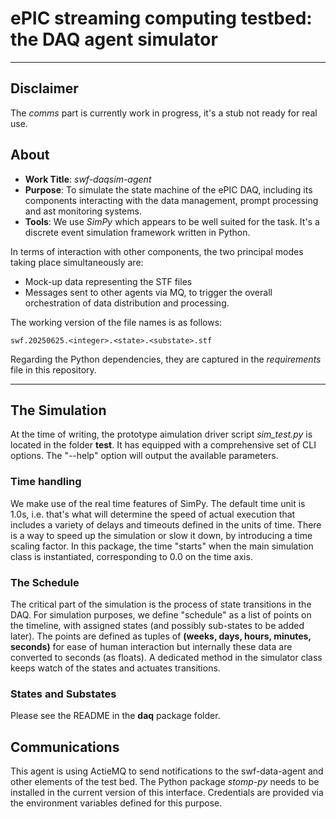 # ePIC streaming computing testbed: the DAQ agent simulator

---

## Disclaimer

The _comms_ part is currently work in progress, it's a stub not ready for real use.

## About
* __Work Title__: _swf-daqsim-agent_
* __Purpose__: To simulate the state machine of the ePIC DAQ, including its components interacting
with the data management, prompt processing and ast monitoring systems.
* __Tools__: We use _SimPy_ which appears to be well suited for the task. It's a discrete event
simulation framework written in Python.

In terms of interaction with other components, the two principal modes taking
place simultaneously are:

* Mock-up data representing the STF files
* Messages sent to other agents via MQ, to trigger the overall orchestration
of data distribution and processing.

The working version of the file names is as follows:

```
swf.20250625.<integer>.<state>.<substate>.stf
```

Regarding the Python dependencies, they are captured in the _requirements_ file in this repository.

---

## The Simulation

At the time of writing, the prototype aimulation driver script *sim_test.py* is located in the
folder **test**. It has equipped with a comprehensive set of CLI options. The "--help"
option will output the available parameters.

### Time handling

We make use of the real time features of SimPy. The default time unit is 1.0s, i.e.
that's what will determine the speed of actual execution that includes a variety of
delays and timeouts defined in the units of time. There is a way to speed up the
simulation or slow it down, by introducing a time scaling factor. In this package,
the time "starts" when the main simulation class is instantiated, corresponding
to 0.0 on the time axis.

### The Schedule

The critical part of the simulation is the process of state transitions in the DAQ.
For simulation purposes, we define "schedule" as a list of points on the timeline,
with assigned states (and possibly sub-states to be added later). The points are
defined as tuples of **(weeks, days, hours, minutes, seconds)** for ease of human interaction
but internally these data are converted to seconds (as floats). A dedicated method
in the simulator class keeps watch of the states and actuates transitions.

### States and Substates

Please see the README in the **daq** package folder.


## Communications

This agent is using ActieMQ to send notifications to the swf-data-agent and other elements of the test bed.
The Python package _stomp-py_ needs to be installed in the current version of this interface.
Credentials are provided via the environment variables defined for this purpose.




